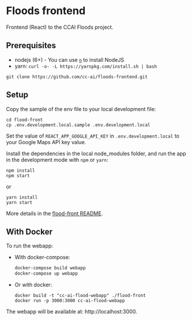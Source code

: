 # Floods frontend
Frontend (React) to the CCAI Floods project.

## Prerequisites
- nodejs (6+) - You can use [`n`](https://github.com/tj/n) to install NodeJS
- yarn: `curl -o- -L https://yarnpkg.com/install.sh | bash`

```
git clone https://github.com/cc-ai/floods-frontend.git
```

## Setup
Copy the sample of the env file to your local development file:

```
cd flood-front
cp .env.development.local.sample .env.development.local
```
Set the value of `REACT_APP_GOOGLE_API_KEY` in `.env.development.local` to your Google Maps API key value.

Install the dependencies in the local node_modules folder, and run the app in the development mode with `npm` or `yarn`:
```
npm install
npm start
```
or
```
yarn install
yarn start
```

More details in the [flood-front README](flood-front/README.md).

## With Docker

To run the webapp:
- With docker-compose:
    ```sh
    docker-compose build webapp
    docker-compose up webapp
    ```
- Or with docker:
    ```
    docker build -t "cc-ai-flood-webapp" ./flood-front
    docker run -p 3000:3000 cc-ai-flood-webapp
    ```
The webapp will be available at: http://localhost:3000.
